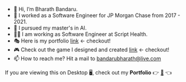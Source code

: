 - 👋  Hi, I’m Bharath Bandaru.
- 👀  I worked as a Software Engineer for JP Morgan Chase from 2017 - 2021.
- 🌱  I pursued my master's in AI.
- 🧑‍💻  I am working as Software Engineer at Script Health.
- 🎭  Here is my portfolio <a href="https://bharath-bandaru.github.io/">link</a> <- checkout!
- 🎮 Check out the game I designed and created <a href="https://bharath-bandaru.github.io/chain-reaction-game/">link</a> <- checkout!
- 📫  How to reach me? Hit a mail to bandarubharath@live.com

If you are viewing this on Desktop 🖥️, check out my **Portfolio** 👉 [🔮](https://portfolio-4a2e3.web.app/) 👈  
<!---
bharath-bandaru/bharath-bandaru is a ✨ special ✨ repository because its `README.md` (this file) appears on your GitHub profile.
You can click the Preview link to take a look at your changes.
--->
